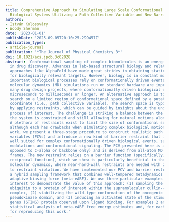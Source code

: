 ```yaml
---
title: Comprehensive Approach to Simulating Large Scale Conformational Changes in
  Biological Systems Utilizing a Path Collective Variable and New Barrier Restraint
authors:
- István Kolossváry
- Woody Sherman
date: '2023-01-01'
publishDate: '2025-09-05T20:10:25.299457Z'
publication_types:
- article-journal
publication: '*The Journal of Physical Chemistry B*'
doi: 10.1021/acs.jpcb.3c02028
abstract: 'Conformational sampling of complex biomolecules is an emerging frontier
  in drug discovery. Advances in lab-based structural biology and related computational
  approaches like AlphaFold have made great strides in obtaining static protein structures
  for biologically relevant targets. However, biology is in constant motion, and many
  important biological processes rely on conformationally driven events. Conventional
  molecular dynamics (MD) simulations run on standard hardware are impractical for
  many drug design projects, where conformationally driven biological events can take
  microseconds to milliseconds or longer. An alternative approach is to focus the
  search on a limited region of conformational space defined by a putative reaction
  coordinate (i.e., path collective variable). The search space is typically limited
  by applying restraints, which can be guided by insights about the underlying biological
  process of interest. The challenge is striking a balance between the degree to which
  the system is constrained and still allowing for natural motions along the path.
  A plethora of restraints exist to limit the size of conformational search space,
  although each has drawbacks when simulating complex biological motions. In this
  work, we present a three-stage procedure to construct realistic path collective
  variables (PCVs) and introduce a new kind of barrier restraint that is particularly
  well suited for complex conformationally driven biological events, such as allosteric
  modulations and conformational signaling. The PCV presented here is all-atom (as
  opposed to C-alpha or backbone only) and is derived from all-atom MD trajectory
  frames. The new restraint relies on a barrier function (specifically, the scaled
  reciprocal function), which we show is particularly beneficial in the context of
  molecular dynamics, where near-hard-wall restraints are needed with zero tolerance
  to restraint violation. We have implemented our PCV and barrier restraint within
  a hybrid sampling framework that combines well-tempered metadynamics and extended-Lagrangian
  adaptive biasing force (meta-eABF). We use three particular examples of high pharmaceutical
  interest to demonstrate the value of this approach: (1) sampling the distance from
  ubiquitin to a protein of interest within the supramolecular cullin--RING ligase
  complex, (2) stabilizing the wild-type conformation of the oncogenic mutant JAK2-V617F
  pseudokinase domain, and (3) inducing an activated state of the stimulator of interferon
  genes (STING) protein observed upon ligand binding. For examples 2 and 3, we present
  statistical analysis of meta-eABF free energy estimates and, for each case, code
  for reproducing this work.'
---
```

